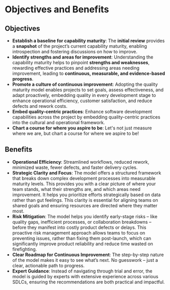 # Objectives and Benefits

## Objectives

- **Establish a baseline for capability maturity**: The **initial review** provides a **snapshot** of the project’s current capability maturity, enabling introspection and fostering discussions on how to improve.
- **Identify strengths and areas for improvement**: Understanding the capability maturity helps to pinpoint **strengths and weaknesses**, rewarding effective practices and addressing areas needing improvement, leading to **continuous, measurable, and evidence-based progress**.
- **Promote a culture of continuous improvement**: Adopting the quality maturity model enables projects to set goals, assess effectiveness, and adapt proactively, embedding quality in every development stage to enhance operational efficiency, customer satisfaction, and reduce defects and rework costs.
- **Embed quality-centric practices**: Enhance software development capabilities across the project by embedding quality-centric practices into the cultural and operational framework.
- **Chart a course for where you aspire to be**: Let's not just measure where we are, but chart a course for where we aspire to be!


## Benefits

- **Operational Efficiency**: Streamlined workflows, reduced rework, minimized waste, fewer defects, and faster delivery cycles.
- **Strategic Clarity and Focus**: The model offers a structured framework that breaks down complex development processes into measurable maturity levels. This provides you with a clear picture of where your team stands, what their strengths are, and which areas need improvement. It helps you prioritize efforts strategically based on data rather than gut feelings. This clarity is essential for aligning teams on shared goals and ensuring resources are directed where they matter most.
- **Risk Mitigation**: The model helps you identify early-stage risks – like quality gaps, inefficient processes, or collaboration breakdowns – before they manifest into costly product defects or delays. This proactive risk management approach allows teams to focus on preventing issues, rather than fixing them post-launch, which can significantly improve product reliability and reduce time wasted on firefighting.
- **Clear Roadmap for Continuous Improvement**: The step-by-step nature of the model makes it easy to see what’s next. No guesswork – just a clear, actionable path to progress.
- **Expert Guidance**: Instead of navigating through trial and error, the model is guided by experts with extensive experience across various SDLCs, ensuring the recommendations are both practical and impactful.
